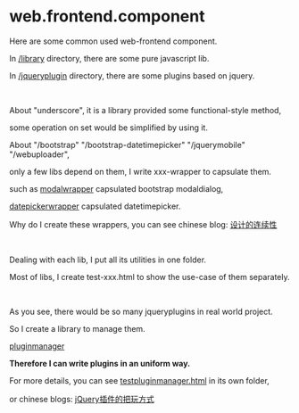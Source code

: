 web.frontend.component
======================

Here are some common used web-frontend component.

In [/library](https://github.com/thzt/web.frontend.component/tree/master/library) directory, there are some pure javascript lib.

In [/jqueryplugin](https://github.com/thzt/web.frontend.component/tree/master/jqueryplugin) directory, there are some plugins based on jquery.

<br/>

About "underscore", it is a library provided some functional-style method,

some operation on set would be simplified by using it.

About "/bootstrap" "/bootstrap-datetimepicker" "/jquerymobile" "/webuploader", 

only a few libs depend on them, I write xxx-wrapper to capsulate them.

such as [modalwrapper](https://github.com/thzt/web.frontend.component/tree/master/jqueryplugin/modalwrapper) capsulated bootstrap modaldialog,

[datepickerwrapper](https://github.com/thzt/web.frontend.component/tree/master/jqueryplugin/datepickerwrapper) capsulated datetimepicker.

Why do I create these wrappers, you can see chinese blog: [设计的连续性](http://thzt.github.io/design/2015/03/20/design/)

<br/>

Dealing with each lib, I put all its utilities in one folder.

Most of libs, I create test-xxx.html to show the use-case of them separately.

<br/>

As you see, there would be so many jqueryplugins in real world project.

So I create a library to manage them. 

[pluginmanager](https://github.com/thzt/web.frontend.component/tree/master/library/pluginmanager)

**Therefore I can write plugins in an uniform way.**

For more details, you can see [testpluginmanager.html](https://github.com/thzt/web.frontend.component/blob/master/library/pluginmanager/testpluginmanager.html) in its own folder,

or chinese blogs: [jQuery插件的把玩方式](http://thzt.github.io/design/2015/03/24/jquery-plugin/)